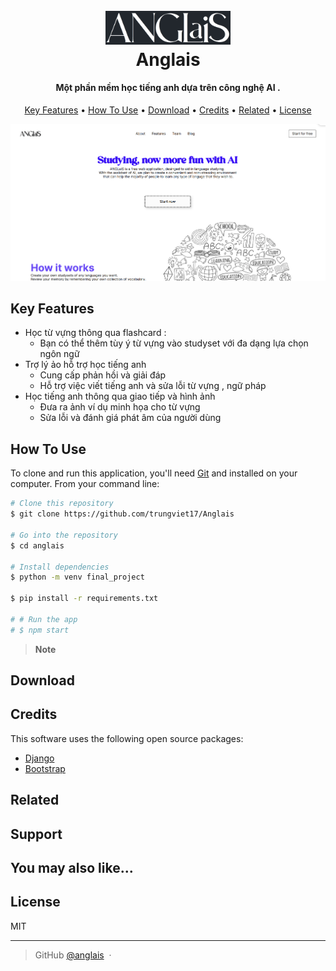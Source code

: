 
<h1 align="center">
  <br>
  <img src ="./intro/Logo.jpg" alt="Markdownify" width="200"></img>
  <br>
  Anglais
  <br>
</h1>

<h4 align="center">Một phần mềm học tiếng anh dựa trên công nghệ AI <a href="" target="_blank"></a>.</h4>

<!-- <p align="center">
  <a href="https://badge.fury.io/js/electron-markdownify">
    <img src="https://badge.fury.io/js/electron-markdownify.svg"
         alt="Gitter">
  </a>
  <a href="https://gitter.im/amitmerchant1990/electron-markdownify"><img src="https://badges.gitter.im/amitmerchant1990/electron-markdownify.svg"></a>
  <a href="https://saythanks.io/to/bullredeyes@gmail.com">
      <img src="https://img.shields.io/badge/SayThanks.io-%E2%98%BC-1EAEDB.svg">
  </a>
  <a href="https://www.paypal.me/AmitMerchant">
    <img src="https://img.shields.io/badge/$-donate-ff69b4.svg?maxAge=2592000&amp;style=flat">
  </a>
</p> -->

<p align="center">
  <a href="#key-features">Key Features</a> •
  <a href="#how-to-use">How To Use</a> •
  <a href="#download">Download</a> •
  <a href="#credits">Credits</a> •
  <a href="#related">Related</a> •
  <a href="#license">License</a>
</p>

![screenshot](./intro/Screenshot.png)

## Key Features



* Học từ vựng thông qua flashcard : 
  - Bạn có thể thêm tùy ý từ vựng vào studyset với đa dạng lựa chọn ngôn ngữ 
* Trợ lý ảo hỗ trợ học tiếng anh
  - Cung cấp phản hồi và giải đáp
  - Hỗ trợ việc viết tiếng anh và sửa lỗi từ vựng , ngữ pháp
* Học tiếng anh thông qua giao tiếp và hình ảnh
  - Đưa ra ảnh ví dụ minh họa cho từ vựng
  - Sửa lỗi và đánh giá phát âm của người dùng

## How To Use

To clone and run this application, you'll need [Git](https://git-scm.com) and  installed on your computer. From your command line:

```bash
# Clone this repository
$ git clone https://github.com/trungviet17/Anglais

# Go into the repository
$ cd anglais

# Install dependencies
$ python -m venv final_project 

$ pip install -r requirements.txt

# # Run the app
# $ npm start
```

> **Note**
<!-- > If you're using Linux Bash for Windows, [see this guide](https://www.howtogeek.com/261575/how-to-run-graphical-linux-desktop-applications-from-windows-10s-bash-shell/) or use `node` from the command prompt. -->


## Download

<!-- You can [download](https://github.com/amitmerchant1990/electron-markdownify/releases/tag/v1.2.0) the latest installable version of Markdownify for Windows, macOS and Linux. -->

## Credits

This software uses the following open source packages:


- [Django](https://www.djangoproject.com/)
- [Bootstrap](https://getbootstrap.com/)
<!-- - [Node.js](https://nodejs.org/)
- [Marked - a markdown parser](https://github.com/chjj/marked)
- [showdown](http://showdownjs.github.io/showdown/)
- [CodeMirror](http://codemirror.net/)
- Emojis are taken from [here](https://github.com/arvida/emoji-cheat-sheet.com)
- [highlight.js](https://highlightjs.org/) -->

## Related

<!-- [markdownify-web](https://github.com/amitmerchant1990/markdownify-web) - Web version of Markdownify -->

## Support

<!-- <a href="https://www.buymeacoffee.com/5Zn8Xh3l9" target="_blank"><img src="https://www.buymeacoffee.com/assets/img/custom_images/purple_img.png" alt="Buy Me A Coffee" style="height: 41px !important;width: 174px !important;box-shadow: 0px 3px 2px 0px rgba(190, 190, 190, 0.5) !important;-webkit-box-shadow: 0px 3px 2px 0px rgba(190, 190, 190, 0.5) !important;" ></a>

<p>Or</p> 

<a href="https://www.patreon.com/amitmerchant">
	<img src="https://c5.patreon.com/external/logo/become_a_patron_button@2x.png" width="160">
</a> -->

## You may also like...

<!-- - [Pomolectron](https://github.com/amitmerchant1990/pomolectron) - A pomodoro app
- [Correo](https://github.com/amitmerchant1990/correo) - A menubar/taskbar Gmail App for Windows and macOS -->

## License

MIT

---


> GitHub [@anglais](https://github.com/trungviet17/Anglais) &nbsp;&middot;&nbsp;

